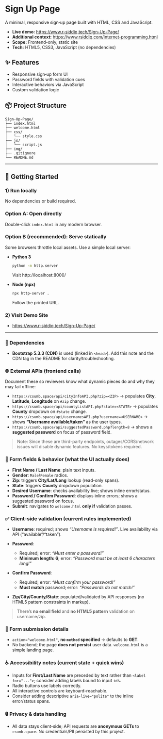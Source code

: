 # Sign Up Page

A minimal, responsive sign‑up page built with HTML, CSS and JavaScript.

- **Live demo:** https://www.r-siddiq.tech/Sign-Up-Page/
- **Additional context:** https://www.rsiddiq.com/internet-programming.html
- **Scope:** Frontend-only, static site
- **Tech:** HTML5, CSS3, JavaScript (no dependencies)

## ✨ Features

- Responsive sign‑up form UI
- Password fields with validation cues
- Interactive behaviors via JavaScript
- Custom validation logic

## 📦 Project Structure

```
Sign-Up-Page/
├── index.html
├── welcome.html
├── css/
│   └── style.css
├── js/
│   └── script.js
├── img/
├── .gitignore
└── README.md
```
---

## 🚀 Getting Started

### 1) Run locally
No dependencies or build required.

### Option A: Open directly
Double-click `index.html` in any modern browser.

### Option B (recommended): Serve statically
Some browsers throttle local assets. Use a simple local server:

- **Python 3**
  ```bash
  python -m http.server
  ```
  Visit http://localhost:8000/

- **Node (npx)**
  ```bash
  npx http-server .
  ```
  Follow the printed URL.

### 2) Visit Demo Site
  - https://www.r-siddiq.tech/Sign-Up-Page/

---

### 🧩 Dependencies

* **Bootstrap 5.3.3 (CDN)** is used (linked in `<head>`). Add this note and the CDN tag in the README for clarity/troubleshooting.

### 🌐 External APIs (frontend calls)

Document these so reviewers know what dynamic pieces do and why they may fail offline:

* `https://csumb.space/api/cityInfoAPI.php?zip=<ZIP>` → populates **City**, **Latitude**, **Longitude** on `#zip` change.
* `https://csumb.space/api/countyListAPI.php?state=<STATE>` → populates **County** dropdown on `#state` change.
* `https://csumb.space/api/usernamesAPI.php?username=<USERNAME>` → shows **“Username available/taken”** as the user types.
* `https://csumb.space/api/suggestedPassword.php?length=8` → shows a **suggested password** on focus of password field.

> Note: Since these are third-party endpoints, outages/CORS/network issues will disable dynamic features. No keys/tokens required.

### 🧱 Form fields & behavior (what the UI actually does)

* **First Name / Last Name**: plain text inputs.
* **Gender**: `Male`/`Female` radios.
* **Zip**: triggers **City/Lat/Long** lookup (read-only spans).
* **State**: triggers **County** dropdown population.
* **Desired Username**: checks availability live; shows inline error/status.
* **Password / Confirm Password**: displays inline errors; shows a suggested password on focus.
* **Submit**: navigates to `welcome.html` **only if** validation passes.

### ✅ Client-side validation (current rules implemented)

* **Username**: required; shows *“Username is required!”*. Live availability via API (“available”/“taken”).
* **Password**:

  * Required; error: *“Must enter a password!”*
  * **Minimum length: 6**; error: *“Password must be at least 6 characters long!”*
* **Confirm Password**:

  * Required; error: *“Must confirm your password!”*
  * **Must match** password; error: *“Passwords do not match!”*
* **Zip/City/County/State**: populated/validated by API responses (no HTML5 pattern constraints in markup).

> There’s **no email field** and **no HTML5 pattern** validation on username/zip.

### 📨 Form submission details

* `action="welcome.html"`, **no `method` specified** → defaults to **GET**.
* No backend; the page **does not persist** user data. `welcome.html` is a simple landing page.

### ♿ Accessibility notes (current state + quick wins)

* Inputs for **First/Last Name** are preceded by text rather than `<label for="...">`; consider adding labels bound to input `id`s.
* Radio buttons use labels correctly.
* All interactive controls are keyboard-reachable.
* Consider adding descriptive `aria-live="polite"` to the inline error/status spans.

### 🔒 Privacy & data handling

* All data stays client-side; API requests are **anonymous GETs** to `csumb.space`. No credentials/PII persisted by this project.
